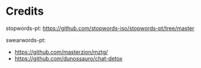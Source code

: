 # Credits

stopwords-pt: https://github.com/stopwords-iso/stopwords-pt/tree/master

swearwords-pt:
- https://github.com/masterzion/mztg/
- https://github.com/dunossauro/chat-detox